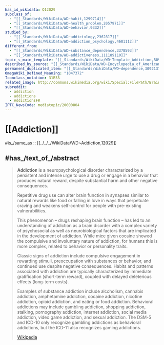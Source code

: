 ```yaml
---
has_id_wikidata: Q12029
subclass_of:
  - "[[_Standards/WikiData/WD~habit,1299714]]"
  - "[[_Standards/WikiData/WD~health_problem,2057971]]"
  - "[[_Standards/WikiData/WD~behavior,9332]]"
studied_by:
  - "[[_Standards/WikiData/WD~addictology,2362817]]"
  - "[[_Standards/WikiData/WD~addiction_psychology,4681112]]"
different_from:
  - "[[_Standards/WikiData/WD~substance_dependence,3378593]]"
  - "[[_Standards/WikiData/WD~addictiveness,111189110]]"
topic_s_main_template: "[[_Standards/WikiData/WD~Template_Addiction,8094302]]"
described_by_source: "[[_Standards/WikiData/WD~Encyclopedia_of_American_Urban_History_(2007_edition),20749109]]"
permanent_duplicated_item: "[[_Standards/WikiData/WD~dependence,30921375]]"
OmegaWiki_Defined_Meaning: "1047372"
Iconclass_notation: 31B53
related_image: http://commons.wikimedia.org/wiki/Special:FilePath/Brain%20metabolism%20and%20drug%20addiction.jpg
subreddit:
  - addiction
  - addictions
  - AddictionsFR
IPTC_NewsCode: mediatopic/20000804
---
```


# [[Addiction]] 

#is_/same_as :: [[../../../WikiData/WD~Addiction,12029]] 

## #has_/text_of_/abstract 

> **Addiction** is a neuropsychological disorder 
> characterized by a persistent and intense urge to use a drug 
> or engage in a behavior that produces natural reward, 
> despite substantial harm and other negative consequences. 
> 
> Repetitive drug use can alter brain function in synapses 
> similar to natural rewards like food or falling in love in ways that perpetuate craving 
> and weakens self-control for people with pre-existing vulnerabilities. 
> 
> This phenomenon – drugs reshaping brain function – has led to an understanding of addiction as a brain disorder with a complex variety of psychosocial as well as neurobiological factors that are implicated in the development of addiction. While mice given cocaine showed the compulsive and involuntary nature of addiction, for humans this is more complex, related to behavior or personality traits.
>
> Classic signs of addiction include compulsive engagement in rewarding stimuli, preoccupation with substances or behavior, and continued use despite negative consequences. Habits and patterns associated with addiction are typically characterized by immediate gratification (short-term reward), coupled with delayed deleterious effects (long-term costs).
>
> Examples of substance addiction include alcoholism, cannabis addiction, amphetamine addiction, cocaine addiction, nicotine addiction, opioid addiction, and eating or food addiction. Behavioral addictions may include gambling addiction, shopping addiction, stalking, pornography addiction, internet addiction, social media addiction, video game addiction, and sexual addiction. The DSM-5 and ICD-10 only recognize gambling addictions as behavioral addictions, but the ICD-11 also recognizes gaming addictions.
>
> [Wikipedia](https://en.wikipedia.org/wiki/Addiction) 



